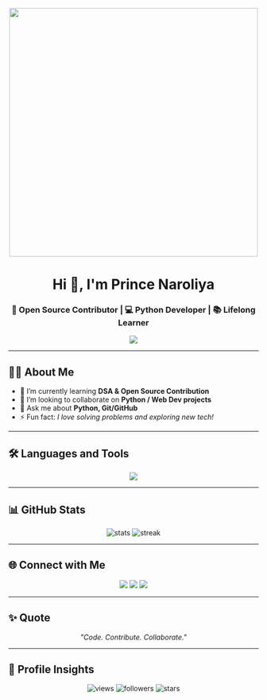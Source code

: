 <p align='center'>
  <img class="logo" src="https://user-images.githubusercontent.com/55389276/140866485-8fb1c876-9a8f-4d6a-98dc-08c4981eaf70.gif" width='500'>
</p>
<!-- Header -->
<h1 align="center">Hi 👋, I'm Prince Naroliya</h1>
<h3 align="center">🚀 Open Source Contributor | 💻 Python Developer | 📚 Lifelong Learner</h3>

<!-- Typing Animation -->
<p align="center">
  <img src="https://readme-typing-svg.herokuapp.com/?lines=Open+Source+Enthusiast;Python+|+Machine+Learning+|+Web+Developer;Always+learning+new+things!&center=true&width=500&height=50">
</p>

---

## 🙋‍♂️ About Me
- 🌱 I’m currently learning **DSA & Open Source Contribution**
- 👯 I’m looking to collaborate on **Python / Web Dev projects**
- 💬 Ask me about **Python, Git/GitHub**
- ⚡ Fun fact: *I love solving problems and exploring new tech!*

---

## 🛠️ Languages and Tools
<p align="center">
  <img src="https://skillicons.dev/icons?i=python,html,css,git,github,vscode,linux" />
</p>

---

## 📊 GitHub Stats
<p align="center">
  <img src="https://github-readme-stats.vercel.app/api?username=PrinceNaroliya&show_icons=true&theme=tokyonight" alt="stats"/>
  <img src="https://github-readme-streak-stats.herokuapp.com/?user=PrinceNaroliya&theme=tokyonight" alt="streak"/>
</p>

---

## 🌐 Connect with Me
<p align="center">
  <a href="https://github.com/PrinceNaroliya"><img src="https://img.shields.io/badge/GitHub-100000?style=for-the-badge&logo=github&logoColor=white"/></a>
  <a href="https://www.linkedin.com/in/prince-naroliya-ab4153313/"><img src="https://img.shields.io/badge/LinkedIn-0A66C2?style=for-the-badge&logo=linkedin&logoColor=white"/></a>
  <a href="https://twitter.com/princenaroliya"><img src="https://img.shields.io/badge/Twitter-1DA1F2?style=for-the-badge&logo=twitter&logoColor=white"/></a>
</p>

---

## ✨ Quote
<p align="center"><i>"Code. Contribute. Collaborate."</i></p>

---

## 👀 Profile Insights  

<p align="center">
  <img src="https://komarev.com/ghpvc/?username=PrinceNaroliya&label=Visitors&color=0e75b6&style=flat-square" alt="views" />
  <img src="https://img.shields.io/github/followers/PrinceNaroliya?label=Followers&style=flat-square" alt="followers"/>
  <img src="https://img.shields.io/github/stars/PrinceNaroliya?affiliations=OWNER%2CCOLLABORATOR&style=flat-square" alt="stars"/>
</p>
